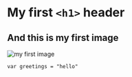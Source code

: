 # My first `<h1>` header

## And this is my first image

![my first image](https://1.bp.blogspot.com/-CEadG89PuwA/WFN3pslQpHI/AAAAAAAACm4/uysJlYhknwQVP83FiXhsm2embvkvw0IbACLcB/s1600/escudo-de-river6.jpg)

```
var greetings = "hello"
```
